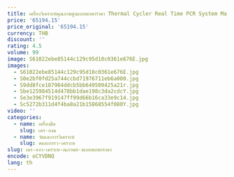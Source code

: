 ```yaml
---
title: เครื่องวิเคราะห์คุณภาพสูงแบบพกพาราคา Thermal Cycler Real Time PCR System Machine
price: '65194.15'
price_original: '65194.15'
currency: THB
discount: ''
rating: 4.5
volume: 99
image: S61022ebe85144c129c95d10c0361e676E.jpg
images:
  - S61022ebe85144c129c95d10c0361e676E.jpg
  - S0e2bf0fd25a744ccbd71976711eb6a000.jpg
  - S9dd8fce187984ddcb5bb649509425a21r.jpg
  - Sbe125984514d478bb1dae198c3da2cdcY.jpg
  - Se3e3967f919147ff99d66b16ca33e9c14.jpg
  - Sc5272b311d4f4ba8a21b15868554f080Y.jpg
video: ''
categories:
  - name: เครื่องมือ
    slug: เคร-องม
  - name: วัดและการวิเคราะห์
    slug: ดและการว-เคราะห
slug: เคร-องว-เคราะห-ณภาพส-งแบบพกพาราคา
encode: oCYVDNQ
lang: th
---
```

  